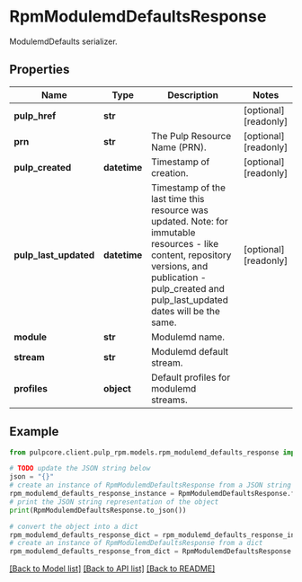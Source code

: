 # RpmModulemdDefaultsResponse

ModulemdDefaults serializer.

## Properties

Name | Type | Description | Notes
------------ | ------------- | ------------- | -------------
**pulp_href** | **str** |  | [optional] [readonly] 
**prn** | **str** | The Pulp Resource Name (PRN). | [optional] [readonly] 
**pulp_created** | **datetime** | Timestamp of creation. | [optional] [readonly] 
**pulp_last_updated** | **datetime** | Timestamp of the last time this resource was updated. Note: for immutable resources - like content, repository versions, and publication - pulp_created and pulp_last_updated dates will be the same. | [optional] [readonly] 
**module** | **str** | Modulemd name. | 
**stream** | **str** | Modulemd default stream. | 
**profiles** | **object** | Default profiles for modulemd streams. | 

## Example

```python
from pulpcore.client.pulp_rpm.models.rpm_modulemd_defaults_response import RpmModulemdDefaultsResponse

# TODO update the JSON string below
json = "{}"
# create an instance of RpmModulemdDefaultsResponse from a JSON string
rpm_modulemd_defaults_response_instance = RpmModulemdDefaultsResponse.from_json(json)
# print the JSON string representation of the object
print(RpmModulemdDefaultsResponse.to_json())

# convert the object into a dict
rpm_modulemd_defaults_response_dict = rpm_modulemd_defaults_response_instance.to_dict()
# create an instance of RpmModulemdDefaultsResponse from a dict
rpm_modulemd_defaults_response_from_dict = RpmModulemdDefaultsResponse.from_dict(rpm_modulemd_defaults_response_dict)
```
[[Back to Model list]](../README.md#documentation-for-models) [[Back to API list]](../README.md#documentation-for-api-endpoints) [[Back to README]](../README.md)


